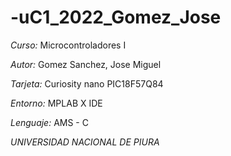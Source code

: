 # -uC1_2022_Gomez_Jose

*Curso:* Microcontroladores I

*Autor:* Gomez Sanchez, Jose Miguel

*Tarjeta:* Curiosity nano PIC18F57Q84

*Entorno:* MPLAB X IDE

*Lenguaje:* AMS - C

*UNIVERSIDAD NACIONAL DE PIURA*
